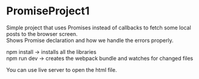 # PromiseProject1

Simple project that uses Promises instead of callbacks to fetch some local posts to the browser screen.<br />
Shows Promise declaration and how we handle the errors properly.<br />

npm install -> installs all the libraries<br />
npm run dev -> creates the webpack bundle and watches for changed files<br />

You can use live server to open the html file.
